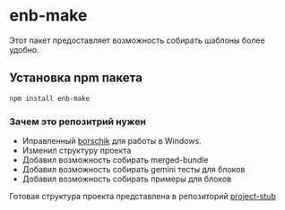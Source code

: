 # enb-make
Этот пакет предоставляет возможность собирать шаблоны более удобно.

## Установка npm пакета
```bash
npm install enb-make
```

### Зачем это репозитрий нужен
* Иправленный [borschik](https://github.com/borschik/borschik/pull/152) для работы в Windows.
* Изменил структуру проекта
* Добавил возможность собирать merged-bundle
* Добавил возможность собирать gemini тесты для блоков
* Добавил возможность собирать примеры для блоков


Готовая структура проекта представлена в репозиторий [project-stub](https://github.com/b1tc0re/project-stub)